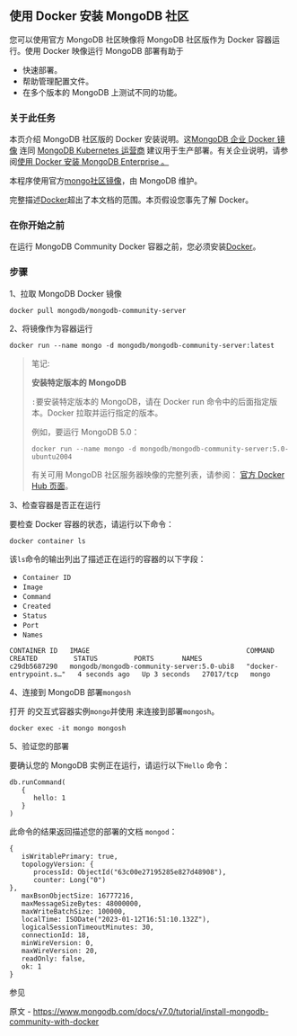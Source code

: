## 使用 Docker 安装 MongoDB 社区

您可以使用官方 MongoDB 社区映像将 MongoDB 社区版作为 Docker 容器运行。使用 Docker 映像运行 MongoDB 部署有助于

- 快速部署。
- 帮助管理配置文件。
- 在多个版本的 MongoDB 上测试不同的功能。

### 关于此任务

本页介绍 MongoDB 社区版的 Docker 安装说明。这[MongoDB 企业 Docker 镜像](https://hub.docker.com/r/mongodb/mongodb-enterprise-server) 连同 [MongoDB Kubernetes 运营商](https://hub.docker.com/r/mongodb/mongodb-atlas-kubernetes-operator-prerelease) 建议用于生产部署。有关企业说明，请参阅[使用 Docker 安装 MongoDB Enterprise 。](https://www.mongodb.com/docs/v7.0/tutorial/install-mongodb-enterprise-with-docker/#std-label-docker-mongodb-enterprise-install)

本程序使用官方[mongo社区镜像](https://hub.docker.com/r/mongodb/mongodb-community-server)，由 MongoDB 维护。

完整描述[Docker](https://docs.docker.com/)超出了本文档的范围。本页假设您事先了解 Docker。

### 在你开始之前

在运行 MongoDB Community Docker 容器之前，您必须安装[Docker](https://docs.docker.com/install/)。

### 步骤

1、拉取 MongoDB Docker 镜像

```
docker pull mongodb/mongodb-community-server
```

2、将镜像作为容器运行

```
docker run --name mongo -d mongodb/mongodb-community-server:latest
```

> 笔记:
>
> **安装特定版本的 MongoDB**
>
> `:`要安装特定版本的 MongoDB，请在 Docker run 命令中的后面指定版本。Docker 拉取并运行指定的版本。
>
> 例如，要运行 MongoDB 5.0：
>
> ```
> docker run --name mongo -d mongodb/mongodb-community-server:5.0-ubuntu2004
> ```
>
> 有关可用 MongoDB 社区服务器映像的完整列表，请参阅： [官方 Docker Hub 页面](https://hub.docker.com/r/mongodb/mongodb-community-server/tags)。

3、检查容器是否正在运行

要检查 Docker 容器的状态，请运行以下命令：

```
docker container ls
```

该`ls`命令的输出列出了描述正在运行的容器的以下字段：

- `Container ID`
- `Image`
- `Command`
- `Created`
- `Status`
- `Port`
- `Names`

```
CONTAINER ID   IMAGE                                       COMMAND                  CREATED         STATUS         PORTS       NAMES
c29db5687290   mongodb/mongodb-community-server:5.0-ubi8   "docker-entrypoint.s…"   4 seconds ago   Up 3 seconds   27017/tcp   mongo

```

4、连接到 MongoDB 部署`mongosh`

打开 的交互式容器实例`mongo`并使用 来连接到部署`mongosh`。

```
docker exec -it mongo mongosh
```

5、验证您的部署

要确认您的 MongoDB 实例正在运行，请运行以下`Hello` 命令：

```
db.runCommand(
   {
      hello: 1
   }
)
```

此命令的结果返回描述您的部署的文档 `mongod`：

```
{
   isWritablePrimary: true,
   topologyVersion: {
      processId: ObjectId("63c00e27195285e827d48908"),
      counter: Long("0")
},
   maxBsonObjectSize: 16777216,
   maxMessageSizeBytes: 48000000,
   maxWriteBatchSize: 100000,
   localTime: ISODate("2023-01-12T16:51:10.132Z"),
   logicalSessionTimeoutMinutes: 30,
   connectionId: 18,
   minWireVersion: 0,
   maxWireVersion: 20,
   readOnly: false,
   ok: 1
}
```



 参见

原文 - https://www.mongodb.com/docs/v7.0/tutorial/install-mongodb-community-with-docker

